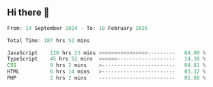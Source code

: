 ## Hi there 👋
<!--START_SECTION:Muni-->

```Javascript
From: 14 September 2024 - To: 10 February 2025

Total Time: 187 hrs 52 mins

JavaScript    120 hrs 23 mins >>>>>>>>>>>>>>>>---------   64.00 %
TypeScript    45 hrs 52 mins  >>>>>>-------------------   24.38 %
CSS           9 hrs 2 mins    >------------------------   04.81 %
HTML          6 hrs 14 mins   >------------------------   03.32 %
PHP           2 hrs 2 mins    -------------------------   01.08 %
```

<!--END_SECTION:Muni-->
